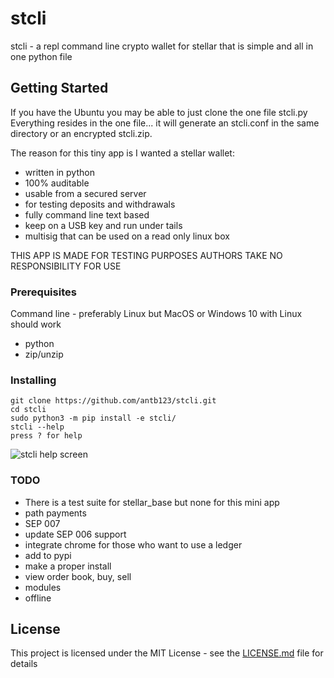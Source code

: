 # stcli
stcli - a repl command line crypto wallet for stellar that is simple and all in one python file

## Getting Started
If you have the Ubuntu you may be able to just clone the one file stcli.py
Everything resides in the one file... it will generate an stcli.conf in the same
directory or an encrypted stcli.zip.

The reason for this tiny app is I wanted a stellar wallet:
* written in python
* 100% auditable
* usable from a secured server
* for testing deposits and withdrawals
* fully command line text based 
* keep on a USB key and run under tails
* multisig that can be used on a read only linux box


THIS APP IS MADE FOR TESTING PURPOSES AUTHORS TAKE NO RESPONSIBILITY FOR USE


### Prerequisites
Command line - preferably Linux but MacOS or Windows 10 with Linux should work
* python
* zip/unzip

### Installing

```
git clone https://github.com/antb123/stcli.git
cd stcli
sudo python3 -m pip install -e stcli/
stcli --help
press ? for help
```
![stcli help screen](https://user-images.githubusercontent.com/40919851/42498875-acfbe7ba-842d-11e8-97f5-169bc86a194e.png)

### TODO

* There is a test suite for stellar_base but none for this mini app
* path payments
* SEP 007
* update SEP 006 support
* integrate chrome for those who want to use a ledger
* add to pypi
* make a proper install
* view order book, buy, sell
* modules 
* offline




## License

This project is licensed under the MIT License - see the [LICENSE.md](LICENSE.md) file for details









